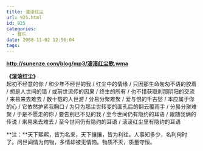 ```yaml
---
title: 滚滚红尘
url: 925.html
id: 925
categories:
  - 音乐
date: 2008-11-02 12:56:04
tags:
---
```


  
**http://sunenze.com/blog/mp3/滚滚红尘歌.wma**  
  
**《滚滚红尘》**  
起初不经意的你 / 和少年不经世的我 / 红尘中的情缘 / 只因那生命匆匆不语的胶着 / 想是人世间的错 / 或前世流传的因果 / 终生的所有 / 也不惜获取刹那阴阳的交流 / 来易来去难去 / 数十载的人世游 / 分易分聚难聚 / 爱与恨的千古愁 / 本应属于你的心 / 它依然护紧我胸口 / 为只为那尘世转变的面孔后的翻云覆雨手 / 分易分聚难聚 / 于是不愿走的你 / 要告别已不见的我 / 至今世间仍有隐约的耳语 / 跟随我俩的传说 / 来易来去难去 / 至今世间仍有隐约的耳语 / 滚滚红尘里有隐约的耳语  
  
**注：**天下熙熙，皆为名来，天下攘攘，皆为利往。人事知多少，名利何时了。问世间情为何物，多情却被无情恼。物质不灭，质量守恒。